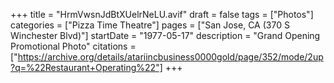 +++
title = "HrmVwsnJdBtXUelrNeLU.avif"
draft = false
tags = ["Photos"]
categories = ["Pizza Time Theatre"]
pages = ["San Jose, CA (370 S Winchester Blvd)"]
startDate = "1977-05-17"
description = "Grand Opening Promotional Photo"
citations = ["https://archive.org/details/atariincbusiness0000gold/page/352/mode/2up?q=%22Restaurant+Operating%22"]
+++
